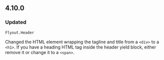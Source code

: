 ## 4.10.0

### Updated

`Flyout.Header`

Changed the HTML element wrapping the tagline and title from a `<div>` to a `<h1>`. If you have a heading HTML tag inside the header yield block, either remove it or change it to a `<span>`.

